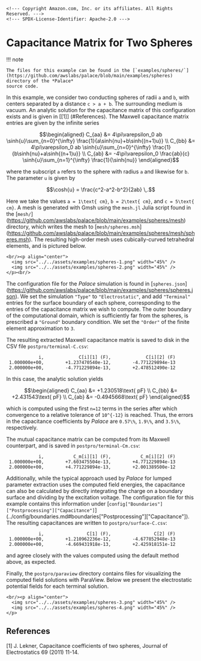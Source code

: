 ```@raw html
<!--- Copyright Amazon.com, Inc. or its affiliates. All Rights Reserved. --->
<!--- SPDX-License-Identifier: Apache-2.0 --->
```

# Capacitance Matrix for Two Spheres

!!! note
    
    The files for this example can be found in the [`examples/spheres/`]
    (https://github.com/awslabs/palace/blob/main/examples/spheres) directory of the *Palace*
    source code.

In this example, we consider two conducting spheres of radii ``a`` and ``b``, with centers
separated by a distance ``c > a + b``. The surrounding medium is vacuum. An analytic
solution for the capacitance matrix of this configuration exists and is given in
[[1]] (#References). The Maxwell capacitance matrix entries are given by the infinite series

```math
\begin{aligned}
C_{aa} &= 4\pi\varepsilon_0 ab \sinh{u}\sum_{n=0}^{\infty} \frac{1}{a\sinh{nu}+b\sinh{(n+1)u}} \\
C_{bb} &= 4\pi\varepsilon_0 ab \sinh{u}\sum_{n=0}^{\infty} \frac{1}{b\sinh{nu}+a\sinh{(n+1)u}} \\
C_{ab} &= -4\pi\varepsilon_0 \frac{ab}{c} \sinh{u}\sum_{n=1}^{\infty} \frac{1}{\sinh{nu}}
\end{aligned}
```

where the subscript ``a`` refers to the sphere with radius ``a`` and likewise for ``b``. The
parameter ``u`` is given by

```math
\cosh{u} = \frac{c^2-a^2-b^2}{2ab} \,.
```

Here we take the values ``a = 1\text{ cm}``, ``b = 2\text{ cm}``, and ``c = 5\text{ cm}``. A
mesh is generated with Gmsh using the `mesh.jl` Julia script found in the [`mesh/`]
(https://github.com/awslabs/palace/blob/main/examples/spheres/mesh) directory, which writes
the mesh to [`mesh/spheres.msh`]
(https://github.com/awslabs/palace/blob/main/examples/spheres/mesh/spheres.msh). The
resulting high-order mesh uses cubically-curved tetrahedral elements, and is pictured below.

```@raw html
<br/><p align="center">
  <img src="../../assets/examples/spheres-1.png" width="45%" />
  <img src="../../assets/examples/spheres-2.png" width="45%" />
</p><br/>
```

The configuration file for the *Palace* simulation is found in [`spheres.json`]
(https://github.com/awslabs/palace/blob/main/examples/spheres/spheres.json). We set the
simulation `"Type"` to `"Electrostatic"`, and add `"Terminal"` entries for the surface
boundary of each sphere, corresponding to the entries of the capacitance matrix we wish to
compute. The outer boundary of the computational domain, which is sufficiently far from the
spheres, is prescribed a `"Ground"` boundary condition. We set the `"Order"` of the finite
element approximation to ``3``.

The resulting extracted Maxwell capacitance matrix is saved to disk in the CSV file
`postpro/terminal-C.csv`:

```
            i,             C[i][1] (F),             C[i][2] (F)
 1.000000e+00,        +1.237470540e-12,        -4.771229894e-13
 2.000000e+00,        -4.771229894e-13,        +2.478512490e-12
```

In this case, the analytic solution yields

```math
\begin{aligned}
C_{aa} &= +1.230518\text{ pF} \\
C_{bb} &= +2.431543\text{ pF} \\
C_{ab} &= -0.4945668\text{ pF}
\end{aligned}
```

which is computed using the first ``n=12`` terms in the series after which convergence to a
relative tolerance of ``10^{-12}`` is reached. Thus, the errors in the capacitance
coefficients by *Palace* are ``0.57\%``, ``1.9\%``, and ``3.5\%``, respectively.

The mutual capacitance matrix can be computed from its Maxwell counterpart, and is saved in
`postpro/terminal-Cm.csv`:

```
            i,           C_m[i][1] (F),           C_m[i][2] (F)
 1.000000e+00,        +7.603475504e-13,        +4.771229894e-13
 2.000000e+00,        +4.771229894e-13,        +2.001389500e-12
```

Additionally, while the typical approach used by *Palace* for lumped parameter extraction
uses the computed field energies, the capacitance can also be calculated by directly
integrating the charge on a boundary surface and dividing by the excitation voltage. The
configuration file for this example contains this information under
[`config["Boundaries"]["Postprocessing"]["Capacitance"]`]
(../config/boundaries.md#boundaries["Postprocessing"]["Capacitance"]). The resulting
capacitances are written to `postpro/surface-C.csv`:

```
            i,                C[1] (F),                C[2] (F)
 1.000000e+00,        +1.210962236e-12,        -4.677852948e-13
 2.000000e+00,        -4.669431918e-13,        +2.425918151e-12
```

and agree closely with the values computed using the default method above, as expected.

Finally, the `postpro/paraview` directory contains files for visualizing the computed field
solutions with ParaView. Below we present the electrostatic potential fields for each
terminal solution.

```@raw html
<br/><p align="center">
  <img src="../../assets/examples/spheres-3.png" width="45%" />
  <img src="../../assets/examples/spheres-4.png" width="45%" />
</p>
```

## References

[1] J. Lekner, Capacitance coefficients of two spheres, Journal of Electrostatics 69
(2011) 11-14.

